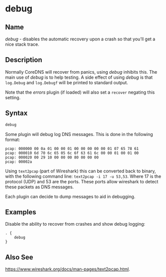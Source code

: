 # debug

## Name

*debug* - disables the automatic recovery upon a crash so that you'll get a nice stack trace.

## Description

Normally CoreDNS will recover from panics, using *debug* inhibits this. The main use of *debug* is
to help testing. A side effect of using *debug* is that `log.Debug` and `log.Debugf` will be printed
to standard output.

Note that the *errors* plugin (if loaded) will also set a `recover` negating this setting.

## Syntax

~~~ txt
debug
~~~

Some plugin will debug log DNS messages. This is done in the following format:

~~~
pcap: 000000 00 0a 01 00 00 01 00 00 00 00 00 01 07 65 78 61
pcap: 000010 6d 70 6c 65 05 6c 6f 63 61 6c 00 00 01 00 01 00
pcap: 000020 00 29 10 00 00 00 80 00 00 00
pcap: 00002a
~~~

Using `text2pcap` (part of Wireshark) this can be converted back to binary, with the following
command line: `text2pcap -i 17 -u 53,53`. Where 17 is the protocol (UDP) and 53 are the ports. These
ports allow wireshark to detect these packets as DNS messages.

Each plugin can decide to dump messages to aid in debugging.

## Examples

Disable the ability to recover from crashes and show debug logging:

~~~ corefile
. {
    debug
}
~~~

## Also See

https://www.wireshark.org/docs/man-pages/text2pcap.html.
